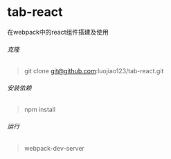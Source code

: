 # tab-react
在webpack中的react组件搭建及使用

###### 克隆
> git clone git@github.com:luojiao123/tab-react.git
###### 安装依赖
> npm install
###### 运行
> webpack-dev-server

